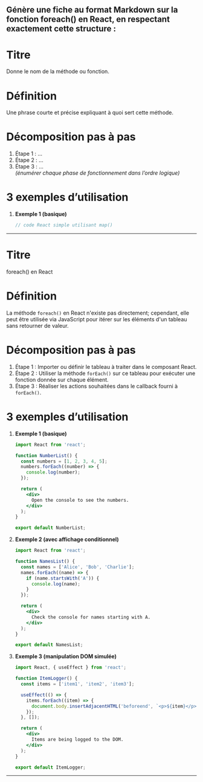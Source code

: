 


Génère une fiche au format Markdown sur la fonction **foreach() en React**, en respectant exactement cette structure :
---

# Titre  
Donne le nom de la méthode ou fonction.

# Définition  
Une phrase courte et précise expliquant à quoi sert cette méthode.

# Décomposition pas à pas  
1. Étape 1 : …  
2. Étape 2 : …  
3. Étape 3 : …  
*(énumérer chaque phase de fonctionnement dans l’ordre logique)*

# 3 exemples d’utilisation  
1. **Exemple 1 (basique)**  
   ```jsx
   // code React simple utilisant map()


---

# Titre  
foreach() en React

# Définition  
La méthode `foreach()` en React n'existe pas directement; cependant, elle peut être utilisée via JavaScript pour itérer sur les éléments d'un tableau sans retourner de valeur.

# Décomposition pas à pas  
1. Étape 1 : Importer ou définir le tableau à traiter dans le composant React.
2. Étape 2 : Utiliser la méthode `forEach()` sur ce tableau pour exécuter une fonction donnée sur chaque élément.
3. Étape 3 : Réaliser les actions souhaitées dans le callback fourni à `forEach()`.

# 3 exemples d’utilisation  
1. **Exemple 1 (basique)**  
   ```jsx
   import React from 'react';

   function NumberList() {
     const numbers = [1, 2, 3, 4, 5];
     numbers.forEach((number) => {
       console.log(number);
     });

     return (
       <div>
         Open the console to see the numbers.
       </div>
     );
   }

   export default NumberList;
   ```

2. **Exemple 2 (avec affichage conditionnel)**  
   ```jsx
   import React from 'react';

   function NamesList() {
     const names = ['Alice', 'Bob', 'Charlie'];
     names.forEach((name) => {
       if (name.startsWith('A')) {
         console.log(name);
       }
     });

     return (
       <div>
         Check the console for names starting with A.
       </div>
     );
   }

   export default NamesList;
   ```

3. **Exemple 3 (manipulation DOM simulée)**  
   ```jsx
   import React, { useEffect } from 'react';

   function ItemLogger() {
     const items = ['item1', 'item2', 'item3'];

     useEffect(() => {
       items.forEach((item) => {
         document.body.insertAdjacentHTML('beforeend', `<p>${item}</p>`);
       });
     }, []);

     return (
       <div>
         Items are being logged to the DOM.
       </div>
     );
   }

   export default ItemLogger;
   ```

---